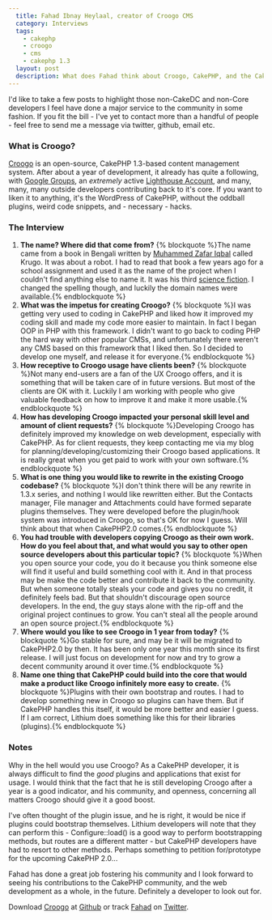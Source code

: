 ```yaml
---
  title: Fahad Ibnay Heylaal, creator of Croogo CMS
  category: Interviews
  tags:
    - cakephp
    - croogo
    - cms
    - cakephp 1.3
  layout: post
  description: What does Fahad think about Croogo, CakePHP, and the CakePHP community in general?
---
```


I'd like to take a few posts to highlight those non-CakeDC and non-Core developers I feel have done a major service to the community in some fashion. If you fit the bill - I've yet to contact more than a handful of people - feel free to send me a message via twitter, github, email etc.

### What is Croogo?

[Croogo](http://croogo.org/) is an open-source, CakePHP 1.3-based content management system. After about a year of development, it already has quite a following, with [Google Groups](http://groups.google.com/group/croogo), an _extremely_ active [Lighthouse Account](http://croogo.lighthouseapp.com/dashboard), and many, many, many outside developers contributing back to it's core. If you want to liken it to anything, it's the WordPress of CakePHP, without the oddball plugins, weird code snippets, and - necessary - hacks.

### The Interview

1. **The name? Where did that come from?**
    {% blockquote %}The name came from a book in Bengali written by [Muhammed Zafar Iqbal](http://en.wikipedia.org/wiki/Muhammed_Zafar_Iqbal) called Krugo. It was about a robot. I had to read that book a few years ago for a school assignment and used it as the name of the project when I couldn't find anything else to name it. It was his third [science fiction](http://en.wikipedia.org/wiki/Muhammed_Zafar_Iqbal#Science_Fiction). I changed the spelling though, and luckily the domain names were available.{% endblockquote %}
2. **What was the impetus for creating Croogo?**
    {% blockquote %}I was getting very used to coding in CakePHP and liked how it improved my coding skill and made my code more easier to maintain. In fact I began OOP in PHP with this framework. I didn't want to go back to coding PHP the hard way with other popular CMSs, and unfortunately there weren't any CMS based on this framework that I liked then. So I decided to develop one myself, and release it for everyone.{% endblockquote %}
3. **How receptive to Croogo usage have clients been?**
    {% blockquote %}Not many end-users are a fan of the UX Croogo offers, and it is something that will be taken care of in future versions. But most of the clients are OK with it. Luckily I am working with people who give valuable feedback on how to improve it and make it more usable.{% endblockquote %}
4. **How has developing Croogo impacted your personal skill level and amount of client requests?**
    {% blockquote %}Developing Croogo has definitely improved my knowledge on web development, especially with CakePHP. As for client requests, they keep contacting me via my blog for planning/developing/customizing their Croogo based applications. It is really great when you get paid to work with your own software.{% endblockquote %}
5. **What is one thing you would like to rewrite in the existing Croogo codebase?**
    {% blockquote %}I don't think there will be any rewrite in 1.3.x series, and nothing I would like rewritten either. But the Contacts manager, File manager and Attachments could have formed separate plugins themselves. They were developed before the plugin/hook system was introduced in Croogo, so that's OK for now I guess. Will think about that when CakePHP2.0 comes.{% endblockquote %}
6. **You had trouble with developers copying Croogo as their own work. How do you feel about that, and what would you say to other open source developers about this particular topic?**
    {% blockquote %}When you open source your code, you do it because you think someone else will find it useful and build something cool with it. And in that process may be make the code better and contribute it back to the community. But when someone totally steals your code and gives you no credit, it definitely feels bad. But that shouldn't discourage open source developers. In the end, the guy stays alone with the rip-off and the original project continues to grow. You can't steal all the people around an open source project.{% endblockquote %}
7. **Where would you like to see Croogo in 1 year from today?**
    {% blockquote %}Go stable for sure, and may be it will be migrated to CakePHP2.0 by then. It has been only one year this month since its first release. I will just focus on development for now and try to grow a decent community around it over time.{% endblockquote %}
8. **Name one thing that CakePHP could build into the core that would make a product like Croogo infinitely more easy to create.**
    {% blockquote %}Plugins with their own bootstrap and routes. I had to develop something new in Croogo so plugins can have them. But if CakePHP handles this itself, it would be more better and easier I guess. If I am correct, Lithium does something like this for their libraries (plugins).{% endblockquote %}
    
### Notes

Why in the hell would you use Croogo? As a CakePHP developer, it is always difficult to find the _good_ plugins and applications that exist for usage. I would think that the fact that he is still developing Croogo after a year is a good indicator, and his community, and openness, concerning all matters Croogo should give it a good boost.

I've often thought of the plugin issue, and he is right, it would be nice if plugins could bootstrap themselves. Lithium developers will note that they can perform this - Configure::load() is a good way to perform bootstrapping methods, but routes are a different matter - but CakePHP developers have had to resort to other methods. Perhaps something to petition for/prototype for the upcoming CakePHP 2.0...

Fahad has done a great job fostering his community and I look forward to seeing his contributions to the CakePHP community, and the web development as a whole, in the future. Definitely a developer to look out for.

Download [Croogo](http://croogo.org/) at [Github](http://github.com/croogo/croogo) or track [Fahad](http://fahad19.com/) on [Twitter](http://twitter.com/fahad19).